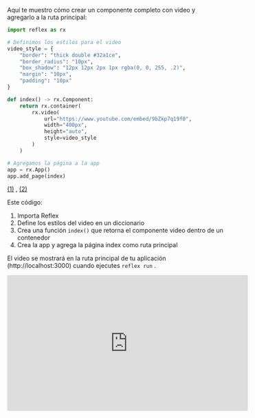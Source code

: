  

Aquí te muestro cómo crear un componente completo con video y agregarlo a la ruta principal:

```python
import reflex as rx

# Definimos los estilos para el video
video_style = {
    "border": "thick double #32a1ce",
    "border_radius": "10px",
    "box_shadow": "12px 12px 2px 1px rgba(0, 0, 255, .2)",
    "margin": "10px",
    "padding": "10px"
}

def index() -> rx.Component:
    return rx.container(
        rx.video(
            url="https://www.youtube.com/embed/9bZkp7q19f0",
            width="400px",
            height="auto",
            style=video_style
        )
    )

# Agregamos la página a la app
app = rx.App()
app.add_page(index)
```
 [(1)](https://reflex.dev/docs/library/media/video/) ,  [(2)](https://reflex.dev/docs/getting-started/chatapp-tutorial/) 

Este código:
1. Importa Reflex
2. Define los estilos del video en un diccionario
3. Crea una función `index()` que retorna el componente video dentro de un contenedor
4. Crea la app y agrega la página index como ruta principal

El video se mostrará en la ruta principal de tu aplicación (http://localhost:3000) cuando ejecutes `reflex run` .
<iframe width="560" height="315" src="https://www.youtube.com/embed/HvFm4GcBlGs?si=7fDFpXEYkrEwZ3Ip" title="YouTube video player" frameborder="0" allow="accelerometer; autoplay; clipboard-write; encrypted-media; gyroscope; picture-in-picture; web-share" referrerpolicy="strict-origin-when-cross-origin" allowfullscreen></iframe>
